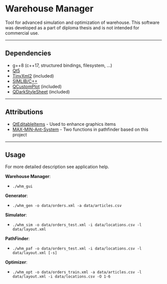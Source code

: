 # Warehouse Manager

Tool for advanced simulation and optimization of warehouse.
This software was developed as a part of diploma thesis and is not intended for commercial use.

---

## Dependencies

 * g++8 (c++17, structured bindings, filesystem, ...)
 * [Qt5](https://www.qt.io)
 * [TinyXml2](https://github.com/leethomason/tinyxml2) (included)
 * [SIMLIB/C++](http://www.fit.vutbr.cz/~peringer/SIMLIB/)
 * [QCustomPlot](https://www.qcustomplot.com) (included)
 * [QDarkStyleSheet](https://github.com/ColinDuquesnoy/QDarkStyleSheet) (included)

---

## Attributions

 * [QtEditableItems](https://github.com/fadyosman/QtEditableItems) - Used to enhance graphics items
 * [MAX-MIN-Ant-System](https://github.com/RSkinderowicz/MAX-MIN-Ant-System) - Two functions in pathfinder based on this project

---

## Usage

For more detailed description see application help.

**Warehouse Manager**:

 - `./whm_gui`

**Generator**:

 - `./whm_gen -o data/orders.xml -a data/articles.csv`

**Simulator**:

 - `./whm_sim -o data/orders_test.xml -i data/locations.csv -l data/layout.xml`

**PathFinder**:

 - `./whm_paf -o data/orders_test.xml -i data/locations.csv -l data/layout.xml [-s]`

**Optimizer**:

 - `./whm_opt -o data/orders_train.xml -a data/articles.csv -l data/layout.xml -i data/locations.csv -O 1-6`
